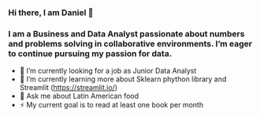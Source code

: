 ### Hi there, I am Daniel 👋

### I am a Business and Data Analyst passionate about numbers and problems solving in collaborative environments. I’m eager to continue pursuing my passion for data.

- 🔭 I’m currently looking for a job as Junior Data Analyst
- 🌱 I’m currently learning more about Sklearn phython library and Streamlit (https://streamlit.io/)
- 💬 Ask me about Latin American food
- ⚡ My current goal is to read at least one book per month 

<!--
**DanielRianos/DanielRianos** is a ✨ _special_ ✨ repository because its `README.md` (this file) appears on your GitHub profile.

Here are some ideas to get you started:

- 🔭 I’m currently working on ...
- 🌱 I’m currently learning ...
- 👯 I’m looking to collaborate on ...
- 🤔 I’m looking for help with ...
- 💬 Ask me about ...I am Data Analyst 
- 📫 How to reach me: ...
- 😄 Pronouns: ...
- ⚡ Fun fact: ...
-->
